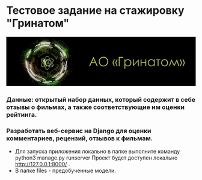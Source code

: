 # Тестовое задание на стажировку "Гринатом"

![Метрики](https://raw.githubusercontent.com/genalll/test_ml/main/rating/static/3.png)


### Данные: открытый набор данных, который содержит в себе отзывы о фильмах, а также соответствующие им оценки рейтинга.

### Разработать веб-сервис на Django для оценки комментариев, рецензий,  отзывов к фильмам.

* Для запуска приложения локально в папке выполните команду python3 manage.py runserver Проект будет доступен локально http://127.0.0.1:8000/ .
* В папке files - предобученные модели.
